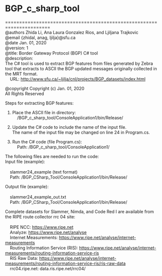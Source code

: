 # BGP_c_sharp_tool	
======================================================================  
@authors Zhida Li, Ana Laura Gonzalez Rios, and Ljiljana Trajkovic    <br/>
@email {zhidal, anag, ljilja}@sfu.ca    <br/>
@date Jan. 01, 2020    <br/>
@version: 1    <br/>
@title: Border Gateway Protocol (BGP) C# tool    <br/>
@description:    <br/>
The C# tool is used to extract BGP features from files generated by Zebra tool that extracts to ASCII the BGP updated 
messages originally collected in the MRT format.    <br/>
&nbsp;&nbsp;&nbsp;&nbsp;URL: http://www.sfu.ca/~ljilja/cnl/projects/BGP_datasets/index.html    <br/>

@copyright Copyright (c) Jan. 01, 2020    <br/>
All Rights Reserved    <br/>

Steps for extracting BGP features:   
1. Place the ASCII file in directory:    <br/>
&nbsp;&nbsp;&nbsp;&nbsp;/BGP_c_sharp_tool/ConsoleApplication1/bin/Release/    <br/>

2. Update the C# code to include the name of the input file.    <br/>
The name of the input file may be changed on line 24 in Program.cs.    <br/>

3. Run the C# code (file Program.cs):    <br/>
&nbsp;&nbsp;&nbsp;&nbsp;Path: /BGP_c_sharp_tool/ConsoleApplication1/    <br/>
  
The following files are needed to run the code:    <br/>
Input file (example):<br/>		
&nbsp;&nbsp;&nbsp;&nbsp;slammer24_example (text format) <br/>
&nbsp;&nbsp;&nbsp;&nbsp;Path: /BGP_CSharp_Tool/ConsoleApplication1/bin/Release/ <br/>
	
Output file (example):	<br/>		
&nbsp;&nbsp;&nbsp;&nbsp;slammer24_example_out.txt		<br/>
&nbsp;&nbsp;&nbsp;&nbsp;Path: /BGP_CSharp_Tool/ConsoleApplication1/bin/Release/		<br/>		

Complete datasets for Slammer, Nimda, and Code Red I are available from the RIPE route collector rrc 04 site:    <br/>	
&nbsp;&nbsp;&nbsp;&nbsp;RIPE NCC: https://www.ripe.net    <br/>
&nbsp;&nbsp;&nbsp;&nbsp;Analyze: https://www.ripe.net/analyse    <br/>
&nbsp;&nbsp;&nbsp;&nbsp;Internet Measurements: https://www.ripe.net/analyse/internet-measurements    <br/>
&nbsp;&nbsp;&nbsp;&nbsp;Routing Information Service (RIS): https://www.ripe.net/analyse/internet-measurements/routing-information-service-ris    <br/>
&nbsp;&nbsp;&nbsp;&nbsp;RIS Raw Data: https://www.ripe.net/analyse/internet-measurements/routing-information-service-ris/ris-raw-data    <br/>
&nbsp;&nbsp;&nbsp;&nbsp;rrc04.ripe.net: data.ris.ripe.net/rrc04/    <br/>	
